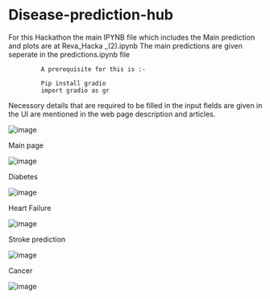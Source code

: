 # Disease-prediction-hub
For this Hackathon the main IPYNB file which includes the Main prediction and plots are at Reva_Hacka _(2).ipynb 
The main predictions are given seperate in the predictions.ipynb file


             A prerequisite for this is :-

             Pip install gradio
             import gradio as gr


Necessory details that are required to be filled in the input fields are given in the UI are mentioned in the web page description and articles.

![image](https://user-images.githubusercontent.com/91555336/201508816-8b19d5c7-84c5-4046-a77c-8c25bf2b235d.png)

Main page 

![image](https://user-images.githubusercontent.com/91555336/201508820-24b9a697-ac47-4e9f-a1c2-d0c9d430c9f6.png)

Diabetes 

![image](https://user-images.githubusercontent.com/91555336/201508862-0582bd1e-c9ef-4e47-9a45-15d896a2123e.png)

 Heart Failure 
 
 ![image](https://user-images.githubusercontent.com/91555336/201508829-9809162f-daaa-418f-8805-694f4cbdbdcc.png)

Stroke prediction 

![image](https://user-images.githubusercontent.com/91555336/201508835-28e0fd31-0e73-417e-a446-5a73f10ec3bc.png)

Cancer 

![image](https://user-images.githubusercontent.com/91555336/201508855-3f062b07-ff1c-41eb-942a-59b86d45fecc.png)



